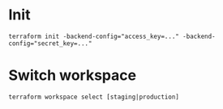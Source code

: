 # Init

`terraform init -backend-config="access_key=..." -backend-config="secret_key=..."`

# Switch workspace

`terraform workspace select [staging|production]`

